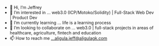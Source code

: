 - 👋 Hi, I’m Jeffrey
- 👀 I’m interested in ... web3.0 (ICP/Motoko/Solidity) | Full-Stack Web Dev | Product Dev 
- 🌱 I’m currently learning ... life is a learning process
- 💞️ I’m looking to collaborate on ... web3.0 | full-stack projects in areas of healthcare, agriculture, fintech and education
- 📫 How to reach me ...aligula.jeff@aligulagk.com

<!---
katzjeff/katzjeff is a ✨ special ✨ repository because its `README.md` (this file) appears on your GitHub profile.
You can click the Preview link to take a look at your changes.
--->
